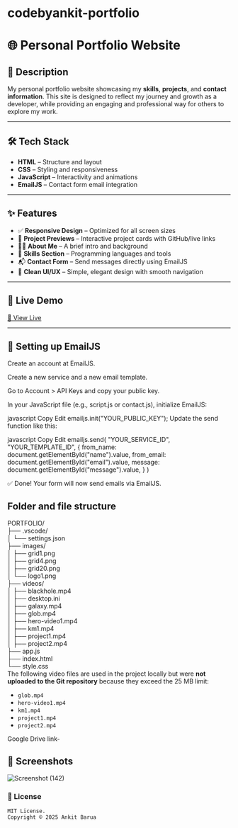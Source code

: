 # codebyankit-portfolio
# 🌐 Personal Portfolio Website

## 📌 Description  
My personal portfolio website showcasing my **skills**, **projects**, and **contact information**. This site is designed to reflect my journey and growth as a developer, while providing an engaging and professional way for others to explore my work.

---

## 🛠️ Tech Stack  
- **HTML** – Structure and layout  
- **CSS** – Styling and responsiveness  
- **JavaScript** – Interactivity and animations  
- **EmailJS** – Contact form email integration

---

## ✨ Features  
- ✅ **Responsive Design** – Optimized for all screen sizes  
- 📁 **Project Previews** – Interactive project cards with GitHub/live links  
- 🙋‍♂️ **About Me** – A brief intro and background  
- 🧠 **Skills Section** – Programming languages and tools  
- 📬 **Contact Form** – Send messages directly using EmailJS  
- 🎨 **Clean UI/UX** – Simple, elegant design with smooth navigation  

---

## 🚀 Live Demo  
[🔗 View Live](https://codebyankit.netlify.app/)  


---
## 📧 Setting up EmailJS
Create an account at EmailJS.

Create a new service and a new email template.

Go to Account > API Keys and copy your public key.

In your JavaScript file (e.g., script.js or contact.js), initialize EmailJS:

javascript
Copy
Edit
emailjs.init("YOUR_PUBLIC_KEY");
Update the send function like this:

javascript
Copy
Edit
emailjs.send(
  "YOUR_SERVICE_ID",
  "YOUR_TEMPLATE_ID",
  {
    from_name: document.getElementById("name").value,
    from_email: document.getElementById("email").value,
    message: document.getElementById("message").value,
  }
)

✅ Done! Your form will now send emails via EmailJS.

## Folder and file structure 

PORTFOLIO/                                                                                                                                                                                                          
├── .vscode/                                                                                                                                                                                                        
│   └── settings.json                                                                                                                                                                                               
├── images/                                                                                                                                                                                                         
│   ├── grid1.png                                                                                                                                                                                                   
│   ├── grid4.png                                                                                                                                                                                                   
│   ├── grid20.png                                                                                                                                                                                                  
│   └── logo1.png                                                                                                                                                                                                   
├── videos/                                                                                                                                                                                                         
│   ├── blackhole.mp4                                                                                                                                                                                               
│   ├── desktop.ini                                                                                                                                                                                                 
│   ├── galaxy.mp4                                                                                                                                                                                                  
│   ├── glob.mp4                                                                                                                                                                                                    
│   ├── hero-video1.mp4                                                                                                                                                                                             
│   ├── km1.mp4                                                                                                                                                                                                     
│   ├── project1.mp4                                                                                                                                                                                                
│   ├── project2.mp4                                                                                                                                                                                                
├── app.js                                                                                                                                                                                                           
├── index.html                                                                                                                                                                                                       
└── style.css                                                                                                                                                                                                           
The following video files are used in the project locally but were **not uploaded to the Git repository** because they exceed the 25 MB limit:

- `glob.mp4`
- `hero-video1.mp4`
- `km1.mp4`
- `project1.mp4`
- `project2.mp4`

Google Drive link-



## 📸 Screenshots

![Screenshot (142)](https://github.com/user-attachments/assets/173ed093-6cbb-42d4-8cde-9c8daf6accbe)


### 📄 License
    MIT License.
    Copyright © 2025 Ankit Barua
